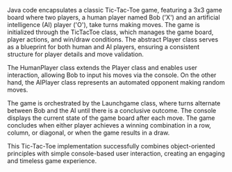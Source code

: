 Java code encapsulates a classic Tic-Tac-Toe game, featuring a 3x3 game board where two players, a human player named Bob ('X') and an artificial intelligence (AI) player ('O'), take turns making moves. The game is initialized through the TicTacToe class, which manages the game board, player actions, and win/draw conditions. The abstract Player class serves as a blueprint for both human and AI players, ensuring a consistent structure for player details and move validation.

The HumanPlayer class extends the Player class and enables user interaction, allowing Bob to input his moves via the console. On the other hand, the AIPlayer class represents an automated opponent making random moves.

The game is orchestrated by the Launchgame class, where turns alternate between Bob and the AI until there is a conclusive outcome. The console displays the current state of the game board after each move. The game concludes when either player achieves a winning combination in a row, column, or diagonal, or when the game results in a draw.

This Tic-Tac-Toe implementation successfully combines object-oriented principles with simple console-based user interaction, creating an engaging and timeless game experience.

